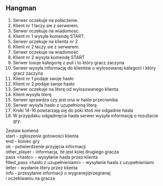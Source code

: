 ## Hangman

1. Serwer oczekuje na połaczenie.
2. Klient nr 1 łaczy sie z serwerem.
3. Serwer oczekuje na wiadomosc.
4. Klient nr 1 wysyła komendę START.
5. Serwer oczekuje na klienta nr 2
6. Klient nr 2 łaczy sie z serwerem.
7. Serwer oczekuje na wiadomość
8. Klient nr 2 wysyła komendę START
9. Serwer losuje kategorię z puli i to który gracz zaczyna
10. Serwer wysyła informację do klientów
o wylosowanej kategorii i który gracz zaczyna 
11. Klient nr 1 podaje swoje hasło
12. Klient nr 2 podaje swoje hasło
13. Serwer oczekuje na literę od wylosowanego klienta
14. Klient wysyła literę
15. Serwer sprawdza czy jest ona w haśle przeciwnika
16. Serwer wysyła hasło z uzupełnioną literą
17. Kroki 14-16 powtarzają się do
póki ktoś nie odgadnie hasła
18. W przypdaku odgadnięcia hasła
serwer wysyła informację o rezultacie gry.

Zestaw komend  
start - zgłoszenie gotowości klienta  
end - koniec gry  
ok - potwierdzenie przyjęcia informacji  
other_player - informacja, że jest kolej drugiego gracza  
pass <hasło> - wysyłanie hasła przez klienta  
filled_pass <hasło z uzupełnieniami> - wysyłanie hasła z uzupełnieniami  
letter <literka> - wysłanie litery przez klienta  
info <tekst> - przesyłanie informacji o wygranej/przegranej  
i oczekiwaniu na gracza  
